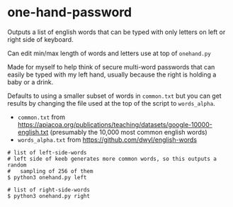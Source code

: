 # one-hand-password

Outputs a list of english words that can be typed with only letters on left or right side of keyboard.

Can edit min/max length of words and letters use at top of `onehand.py`

Made for myself to help think of secure multi-word passwords that can easily be typed with my left hand, usually because the right is holding a baby or a drink.

Defaults to using a smaller subset of words in `common.txt` but you can get results by changing the file used at the top of the script to `words_alpha`.

- `common.txt` from https://apiacoa.org/publications/teaching/datasets/google-10000-english.txt (presumably the 10,000 most common english words)
- `words_alpha.txt` from https://github.com/dwyl/english-words


```
# list of left-side-words
# left side of keeb generates more common words, so this outputs a random
#   sampling of 256 of them
$ python3 onehand.py left

# list of right-side-words
$ python3 onehand.py right
```

